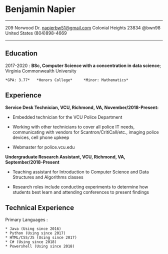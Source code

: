 Benjamin Napier
============

-----------------------     ----------------------------
209 Norwood Dr.                     napierbw51@gmail.com
Colonial Heights 23834                            @bwn98
United States                              (804)898-4669
-----------------------     ----------------------------

Education
---------

2017-2020
:   **BSc, Computer Science with a concentration in data science**; Virginia Commonwealth University

    *GPA: 3.77*   *Honors College*     *Minor: Mathematics*
    
Experience
----------

**Service Desk Technician, VCU, Richmond, VA, November/2018-Present:**

* Embedded technician for the VCU Police Department

* Working with other technicians to cover all police IT needs, communicating with vendors for Scantron/CritiCall/etc., imaging police devices, cell phone upkeep

* Webmaster for police.vcu.edu

**Undergraduate Research Assistant, VCU, Richmond, VA, September/2018-Present**

* Teaching assistant for Introduction to Computer Science and Data Structures and Algorithms classes

* Research roles include conducting experiments to determine how students best learn and attending conferences to present findings

Technical Experience
--------------------

Primary Languages
:   

    * Java (Using since 2016)
    * Python (Using since 2017)
    * HTML/CSS/JS (Using since 2017)
    * C# (Using since 2018)
    * Powershell (Using since 2018)
